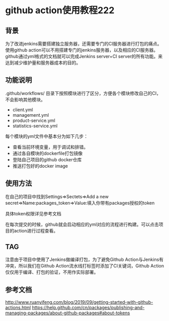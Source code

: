 # github action使用教程222
## 背景

为了改进jenkins需要搭建独立服务器，还需要专门的CI服务器进行打包的痛点。使用github action可以不用搭建专门的jenkins服务器，以及相应的CI服务器。github通过yml格式的文档就可以完成Jenkins server+CI server的所有功能。来达到减少维护量和服务器成本的目的。

## 功能说明

.github/workflows/ 目录下按照模块进行了区分，方便各个模块修改自己的CI，不会影响其他模块。

* client.yml
* management.yml
* product-service.yml
* statistics-service.yml

每个模块的yml文件中基本分为如下几步：

* 查看当前环境变量，用于调试和排错。
* 通过各自模块的dockerfile打包镜像
* 登陆自己项目的github docker仓库
* 推送打包好的docker image

## 使用方法

在自己的项目中找到Settings=>Sectets=>Add a new secret=>Name:packages_token=>Value:填入你带有packages授权的token

具体token权限详见参考文档

在每次提交的时候，github就会启动相应的yml对应的流程进行构建。可以点击项目的action进行过程查看。

## TAG

注意由于项目中使用了Jenkins做编译打包，为了避免Github Action与Jenkins有冲突，所以我们在Github Action流水线打标签时添加了CI关键词，Github Action仅仅用于编译、打包的验证，不用作实际部署。

## 参考文档
http://www.ruanyifeng.com/blog/2019/09/getting-started-with-github-actions.html
https://help.github.com/cn/packages/publishing-and-managing-packages/about-github-packages#about-tokens

